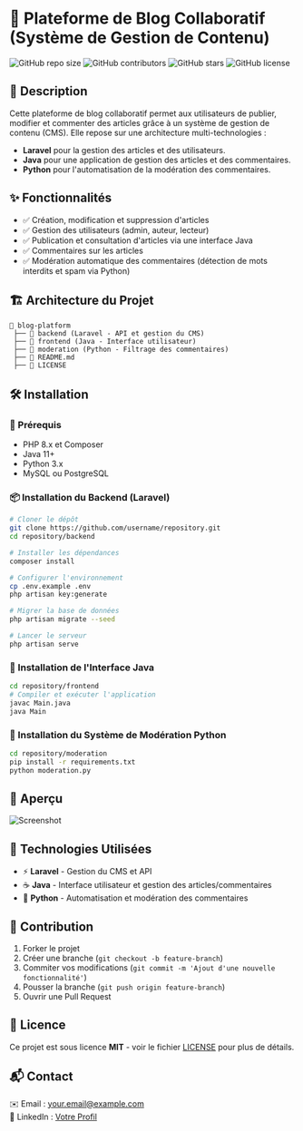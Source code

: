 # 📝 Plateforme de Blog Collaboratif (Système de Gestion de Contenu)

![GitHub repo size](https://img.shields.io/github/repo-size/ouasyamo/Blog_Coop-ratif)
![GitHub contributors](https://img.shields.io/github/contributors/username/repository)
![GitHub stars](https://img.shields.io/github/stars/username/repository?style=social)
![GitHub license](https://img.shields.io/github/license/username/repository)

## 🌟 Description

Cette plateforme de blog collaboratif permet aux utilisateurs de publier, modifier et commenter des articles grâce à un système de gestion de contenu (CMS). 
Elle repose sur une architecture multi-technologies :

- **Laravel** pour la gestion des articles et des utilisateurs.
- **Java** pour une application de gestion des articles et des commentaires.
- **Python** pour l'automatisation de la modération des commentaires.

## ✨ Fonctionnalités

- ✅ Création, modification et suppression d'articles
- ✅ Gestion des utilisateurs (admin, auteur, lecteur)
- ✅ Publication et consultation d'articles via une interface Java
- ✅ Commentaires sur les articles
- ✅ Modération automatique des commentaires (détection de mots interdits et spam via Python)

## 🏗 Architecture du Projet

```
📂 blog-platform
 ├── 📁 backend (Laravel - API et gestion du CMS)
 ├── 📁 frontend (Java - Interface utilisateur)
 ├── 📁 moderation (Python - Filtrage des commentaires)
 ├── 📄 README.md
 ├── 📄 LICENSE
```

## 🛠 Installation

### 📌 Prérequis
- PHP 8.x et Composer
- Java 11+
- Python 3.x
- MySQL ou PostgreSQL

### 📦 Installation du Backend (Laravel)
```bash
# Cloner le dépôt
git clone https://github.com/username/repository.git
cd repository/backend

# Installer les dépendances
composer install

# Configurer l'environnement
cp .env.example .env
php artisan key:generate

# Migrer la base de données
php artisan migrate --seed

# Lancer le serveur
php artisan serve
```

### 🎨 Installation de l'Interface Java
```bash
cd repository/frontend
# Compiler et exécuter l'application
javac Main.java
java Main
```

### 🤖 Installation du Système de Modération Python
```bash
cd repository/moderation
pip install -r requirements.txt
python moderation.py
```

## 📸 Aperçu

![Screenshot](https://via.placeholder.com/800x400)

## 🔗 Technologies Utilisées

- ⚡ **Laravel** - Gestion du CMS et API
- ☕ **Java** - Interface utilisateur et gestion des articles/commentaires
- 🐍 **Python** - Automatisation et modération des commentaires

## 🤝 Contribution

1. Forker le projet
2. Créer une branche (`git checkout -b feature-branch`)
3. Commiter vos modifications (`git commit -m 'Ajout d'une nouvelle fonctionnalité'`)
4. Pousser la branche (`git push origin feature-branch`)
5. Ouvrir une Pull Request

## 📜 Licence

Ce projet est sous licence **MIT** - voir le fichier [LICENSE](LICENSE) pour plus de détails.

## 📬 Contact

✉️ Email : your.email@example.com  
🔗 LinkedIn : [Votre Profil](https://linkedin.com/in/yourprofile)
